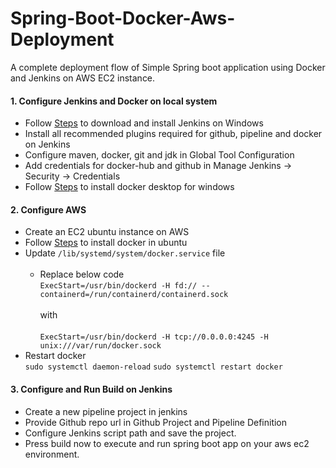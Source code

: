 # Spring-Boot-Docker-Aws-Deployment
A complete deployment flow of Simple Spring boot application using Docker and Jenkins on AWS EC2 instance.

#### 1. Configure Jenkins and Docker on local system
* Follow [Steps](https://www.jenkins.io/download/) to download and install Jenkins on Windows
* Install all recommended plugins required for github, pipeline and docker on Jenkins
* Configure maven, docker, git and jdk in Global Tool Configuration
* Add credentials for docker-hub and github in Manage Jenkins -> Security -> Credentials
* Follow [Steps](https://docs.docker.com/docker-for-windows/install/) to install docker desktop for windows

#### 2. Configure AWS
- Create an EC2 ubuntu instance on AWS
- Follow [Steps](https://docs.docker.com/engine/install/ubuntu/) to install docker in ubuntu
- Update `/lib/systemd/system/docker.service` file <br/><br />
    - Replace below code<br/>
  `ExecStart=/usr/bin/dockerd -H fd:// --containerd=/run/containerd/containerd.sock`
  <br/><br/>with<br/><br/>
  `ExecStart=/usr/bin/dockerd -H tcp://0.0.0.0:4245 -H unix:///var/run/docker.sock`
- Restart docker<br>
  `sudo systemctl daemon-reload`</n>
   `sudo systemctl restart docker`
  
#### 3. Configure and Run Build on Jenkins
- Create a new pipeline project in jenkins
- Provide Github repo url in Github Project and Pipeline Definition
- Configure Jenkins script path and save the project.
- Press build now to execute and run spring boot app on your aws ec2 environment.   